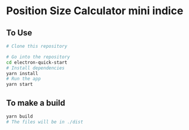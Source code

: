 # Position Size Calculator mini indice
## To Use

```bash
# Clone this repository

# Go into the repository
cd electron-quick-start
# Install dependencies
yarn install
# Run the app
yarn start
```

## To make a build

```bash
yarn build
# The files will be in ./dist
```
